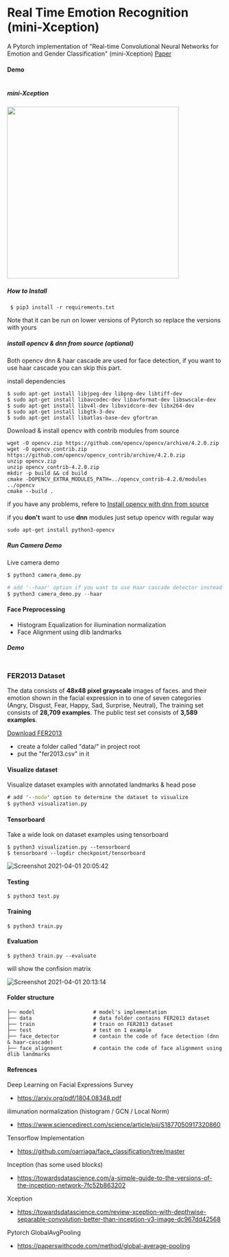 
# Real Time Emotion Recognition (mini-Xception)

A Pytorch implementation of "Real-time Convolutional Neural Networks for Emotion and Gender Classification" (mini-Xception) [Paper](https://arxiv.org/pdf/1710.07557.pdf)


#### Demo
![]()


##### mini-Xception
<img src="https://user-images.githubusercontent.com/35613645/113336812-365cef80-9327-11eb-992a-f88bf18db550.png" width="400" height="400">


##### How to Install
```
 $ pip3 install -r requirements.txt
 ```
 Note that it can be run on lower versions of Pytorch so replace the versions with yours

##### install opencv & dnn from source (optional)
Both opencv dnn & haar cascade are used for face detection, if you want to use haar cascade you can skip this part.

install dependencies 
```
$ sudo apt-get install libjpeg-dev libpng-dev libtiff-dev
$ sudo apt-get install libavcodec-dev libavformat-dev libswscale-dev
$ sudo apt-get install libv4l-dev libxvidcore-dev libx264-dev
$ sudo apt-get install libgtk-3-dev
$ sudo apt-get install libatlas-base-dev gfortran
```
Download & install opencv with contrib modules from source
```
wget -O opencv.zip https://github.com/opencv/opencv/archive/4.2.0.zip
wget -O opencv_contrib.zip https://github.com/opencv/opencv_contrib/archive/4.2.0.zip
unzip opencv.zip
unzip opencv_contrib-4.2.0.zip
mkdir -p build && cd build
cmake -DOPENCV_EXTRA_MODULES_PATH=../opencv_contrib-4.2.0/modules ../opencv
cmake --build .
```
if you have any problems, refere to [Install opencv with dnn from source](https://docs.opencv.org/master/d7/d9f/tutorial_linux_install.html)

if you **don't** want to use **dnn** modules just setup opencv with regular way
```
sudo apt-get install python3-opencv
```

##### Run Camera Demo
Live camera demo 
```python
$ python3 camera_demo.py

# add '--haar' option if you want to use Haar cascade detector instead of dnn opencv face detector
$ python3 camera_demo.py --haar
```

#### Face Preprocessing
- Histogram Equalization for iliumination normalization 
- Face Alignment using dlib landmarks
##### Demo

![]()


### FER2013 Dataset
The data consists of **48x48 pixel grayscale** images of faces. and their emotion shown in the facial expression in to one of seven categories (Angry, Disgust, Fear, Happy, Sad, Surprise, Neutral), The training set consists of **28,709 examples**. The public test set consists of **3,589 examples**.

[Download FER2013](https://www.kaggle.com/deadskull7/fer2013)
- create a folder called "data/" in project root
- put the "fer2013.csv" in it


#### Visualize dataset
Visualize dataset examples with annotated landmarks & head pose 
```cmd
# add '--mode' option to determine the dataset to visualize
$ python3 visualization.py
```
#### Tensorboard 
Take a wide look on dataset examples using tensorboard
```
$ python3 visualization.py --tensorboard
$ tensorboard --logdir checkpoint/tensorboard
```
![Screenshot 2021-04-01 20:05:42](https://user-images.githubusercontent.com/35613645/113335766-aff3de00-9325-11eb-8c07-66379e53a65d.png)



#### Testing
```
$ python3 test.py
```

#### Training 
```
$ python3 train.py
```
#### Evaluation
```
$ python3 train.py --evaluate
```
will show the confision matrix

![Screenshot 2021-04-01 20:13:14](https://user-images.githubusercontent.com/35613645/113336651-04e42400-9327-11eb-8aa1-d52d78eb0ad5.png)

#### Folder structure    
    ├── model					# model's implementation
    ├── data					# data folder contains FER2013 dataset
    ├── train					# train on FER2013 dataset 
    ├── test					# test on 1 example
    ├── face_detector			# contain the code of face detection (dnn & haar-cascade)
    ├── face_alignment			# contain the code of face alignment using dlib landmarks


#### Refrences
Deep Learning on Facial Expressions Survey
- https://arxiv.org/pdf/1804.08348.pdf

ilimunation normalization (histogram / GCN / Local Norm)
- https://www.sciencedirect.com/science/article/pii/S1877050917320860

Tensorflow Implementation
- https://github.com/oarriaga/face_classification/tree/master

Inception (has some used blocks)
- https://towardsdatascience.com/a-simple-guide-to-the-versions-of-the-inception-network-7fc52b863202

Xception
- https://towardsdatascience.com/review-xception-with-depthwise-separable-convolution-better-than-inception-v3-image-dc967dd42568

Pytorch GlobalAvgPooling
- https://paperswithcode.com/method/global-average-pooling


